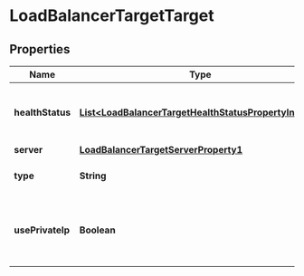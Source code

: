 

# LoadBalancerTargetTarget


## Properties

| Name | Type | Description | Notes |
|------------ | ------------- | ------------- | -------------|
|**healthStatus** | [**List&lt;LoadBalancerTargetHealthStatusPropertyInner1&gt;**](LoadBalancerTargetHealthStatusPropertyInner1.md) | List of health statuses of the services on this target. Only present for target types \&quot;server\&quot; and \&quot;ip\&quot;. |  [optional] |
|**server** | [**LoadBalancerTargetServerProperty1**](LoadBalancerTargetServerProperty1.md) |  |  [optional] |
|**type** | **String** | Type of the resource. Here always \&quot;server\&quot;. |  [optional] |
|**usePrivateIp** | **Boolean** | Use the private network IP instead of the public IP. Only present for target types \&quot;server\&quot; and \&quot;label_selector\&quot;. |  [optional] |



